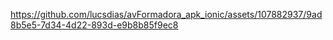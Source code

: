 



https://github.com/lucsdias/avFormadora_apk_ionic/assets/107882937/9ad8b5e5-7d34-4d22-893d-e9b8b85f9ec8

